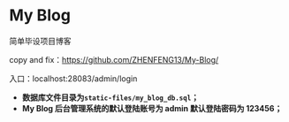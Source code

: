 # My Blog

简单毕设项目博客

copy and fix：https://github.com/ZHENFENG13/My-Blog/

入口：localhost:28083/admin/login

- **数据库文件目录为```static-files/my_blog_db.sql```；**
- **My Blog 后台管理系统的默认登陆账号为 admin 默认登陆密码为 123456；**
